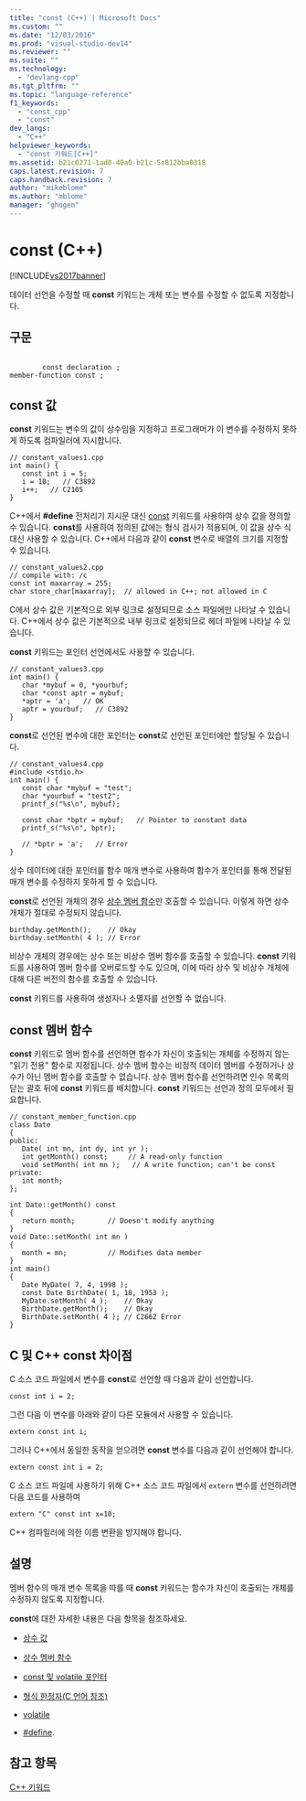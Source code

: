 ```yaml
---
title: "const (C++) | Microsoft Docs"
ms.custom: ""
ms.date: "12/03/2016"
ms.prod: "visual-studio-dev14"
ms.reviewer: ""
ms.suite: ""
ms.technology: 
  - "devlang-cpp"
ms.tgt_pltfrm: ""
ms.topic: "language-reference"
f1_keywords: 
  - "const_cpp"
  - "const"
dev_langs: 
  - "C++"
helpviewer_keywords: 
  - "const 키워드[C++]"
ms.assetid: b21c0271-1ad0-40a0-b21c-5e812bba0318
caps.latest.revision: 7
caps.handback.revision: 7
author: "mikeblome"
ms.author: "mblome"
manager: "ghogen"
---
```

# const (C++)
[!INCLUDE[vs2017banner](../assembler/inline/includes/vs2017banner.md)]

데이터 선언을 수정할 때 **const** 키워드는 개체 또는 변수를 수정할 수 없도록 지정합니다.  
  
## 구문  
  
```  
  
        const declaration ;  
member-function const ;  
```  
  
## const 값  
 **const** 키워드는 변수의 값이 상수임을 지정하고 프로그래머가 이 변수를 수정하지 못하게 하도록 컴파일러에 지시합니다.  
  
```  
// constant_values1.cpp  
int main() {  
   const int i = 5;  
   i = 10;   // C3892  
   i++;   // C2105  
}  
```  
  
 C\+\+에서 **\#define** 전처리기 지시문 대신 [const](../preprocessor/hash-define-directive-c-cpp.md) 키워드를 사용하여 상수 값을 정의할 수 있습니다.  **const**를 사용하여 정의된 값에는 형식 검사가 적용되며, 이 값을 상수 식 대신 사용할 수 있습니다.  C\+\+에서 다음과 같이 **const** 변수로 배열의 크기를 지정할 수 있습니다.  
  
```  
// constant_values2.cpp  
// compile with: /c  
const int maxarray = 255;  
char store_char[maxarray];  // allowed in C++; not allowed in C  
```  
  
 C에서 상수 값은 기본적으로 외부 링크로 설정되므로 소스 파일에만 나타날 수 있습니다.  C\+\+에서 상수 값은 기본적으로 내부 링크로 설정되므로 헤더 파일에 나타날 수 있습니다.  
  
 **const** 키워드는 포인터 선언에서도 사용할 수 있습니다.  
  
```  
// constant_values3.cpp  
int main() {  
   char *mybuf = 0, *yourbuf;  
   char *const aptr = mybuf;  
   *aptr = 'a';   // OK  
   aptr = yourbuf;   // C3892  
}  
```  
  
 **const**로 선언된 변수에 대한 포인터는 **const**로 선언된 포인터에만 할당될 수 있습니다.  
  
```  
// constant_values4.cpp  
#include <stdio.h>  
int main() {  
   const char *mybuf = "test";  
   char *yourbuf = "test2";  
   printf_s("%s\n", mybuf);  
  
   const char *bptr = mybuf;   // Pointer to constant data  
   printf_s("%s\n", bptr);  
  
   // *bptr = 'a';   // Error  
}  
```  
  
 상수 데이터에 대한 포인터를 함수 매개 변수로 사용하여 함수가 포인터를 통해 전달된 매개 변수를 수정하지 못하게 할 수 있습니다.  
  
 **const**로 선언된 개체의 경우 [상수 멤버 함수](../misc/constant-member-functions.md)만 호출할 수 있습니다.  이렇게 하면 상수 개체가 절대로 수정되지 않습니다.  
  
```  
birthday.getMonth();    // Okay  
birthday.setMonth( 4 ); // Error  
```  
  
 비상수 개체의 경우에는 상수 또는 비상수 멤버 함수를 호출할 수 있습니다.  **const** 키워드를 사용하여 멤버 함수를 오버로드할 수도 있으며, 이에 따라 상수 및 비상수 개체에 대해 다른 버전의 함수를 호출할 수 있습니다.  
  
 **const** 키워드를 사용하여 생성자나 소멸자를 선언할 수 없습니다.  
  
## const 멤버 함수  
 **const** 키워드로 멤버 함수를 선언하면 함수가 자신이 호출되는 개체를 수정하지 않는 "읽기 전용" 함수로 지정됩니다.  상수 멤버 함수는 비정적 데이터 멤버를 수정하거나 상수가 아닌 멤버 함수를 호출할 수 없습니다. 상수 멤버 함수를 선언하려면 인수 목록의 닫는 괄호 뒤에 **const** 키워드를 배치합니다.  **const** 키워드는 선언과 정의 모두에서 필요합니다.  
  
```  
// constant_member_function.cpp  
class Date  
{  
public:  
   Date( int mn, int dy, int yr );  
   int getMonth() const;     // A read-only function  
   void setMonth( int mn );   // A write function; can't be const  
private:  
   int month;  
};  
  
int Date::getMonth() const  
{  
   return month;        // Doesn't modify anything  
}  
void Date::setMonth( int mn )  
{  
   month = mn;          // Modifies data member  
}  
int main()  
{  
   Date MyDate( 7, 4, 1998 );  
   const Date BirthDate( 1, 18, 1953 );  
   MyDate.setMonth( 4 );    // Okay  
   BirthDate.getMonth();    // Okay  
   BirthDate.setMonth( 4 ); // C2662 Error  
}  
```  
  
## C 및 C\+\+ const 차이점  
 C 소스 코드 파일에서 변수를 **const**로 선언할 때 다음과 같이 선언합니다.  
  
```  
const int i = 2;  
```  
  
 그런 다음 이 변수를 아래와 같이 다른 모듈에서 사용할 수 있습니다.  
  
```  
extern const int i;  
```  
  
 그러나 C\+\+에서 동일한 동작을 얻으려면 **const** 변수를 다음과 같이 선언해야 합니다.  
  
```  
extern const int i = 2;  
```  
  
 C 소스 코드 파일에 사용하기 위해 C\+\+ 소스 코드 파일에서 `extern` 변수를 선언하려면 다음 코드를 사용하여  
  
```  
extern "C" const int x=10;  
```  
  
 C\+\+ 컴파일러에 의한 이름 변환을 방지해야 합니다.  
  
## 설명  
 멤버 함수의 매개 변수 목록을 따를 때 **const** 키워드는 함수가 자신이 호출되는 개체를 수정하지 않도록 지정합니다.  
  
 **const**에 대한 자세한 내용은 다음 항목을 참조하세요.  
  
-   [상수 값](../misc/constant-values.md)  
  
-   [상수 멤버 함수](../misc/constant-member-functions.md)  
  
-   [const 및 volatile 포인터](../cpp/const-and-volatile-pointers.md)  
  
-   [형식 한정자\(C 언어 참조\)](../c-language/type-qualifiers.md)  
  
-   [volatile](../cpp/volatile-cpp.md)  
  
-   [\#define](../preprocessor/hash-define-directive-c-cpp.md).  
  
## 참고 항목  
 [C\+\+ 키워드](../cpp/keywords-cpp.md)
